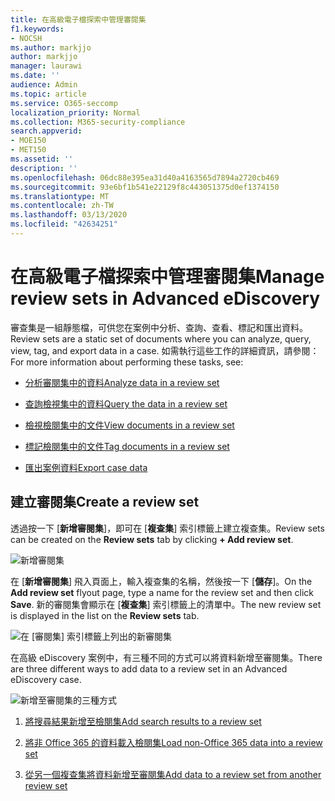 ```yaml
---
title: 在高級電子檔探索中管理審閱集
f1.keywords:
- NOCSH
ms.author: markjjo
author: markjjo
manager: laurawi
ms.date: ''
audience: Admin
ms.topic: article
ms.service: O365-seccomp
localization_priority: Normal
ms.collection: M365-security-compliance
search.appverid:
- MOE150
- MET150
ms.assetid: ''
description: ''
ms.openlocfilehash: 06dc88e395ea31d40a4163565d7894a2720cb469
ms.sourcegitcommit: 93e6bf1b541e22129f8c443051375d0ef1374150
ms.translationtype: MT
ms.contentlocale: zh-TW
ms.lasthandoff: 03/13/2020
ms.locfileid: "42634251"
---
```

# <a name="manage-review-sets-in-advanced-ediscovery"></a><span data-ttu-id="7c02f-102">在高級電子檔探索中管理審閱集</span><span class="sxs-lookup"><span data-stu-id="7c02f-102">Manage review sets in Advanced eDiscovery</span></span>

<span data-ttu-id="7c02f-103">審查集是一組靜態檔，可供您在案例中分析、查詢、查看、標記和匯出資料。</span><span class="sxs-lookup"><span data-stu-id="7c02f-103">Review sets are a static set of documents where you can analyze, query, view, tag, and export data in a case.</span></span> <span data-ttu-id="7c02f-104">如需執行這些工作的詳細資訊，請參閱：</span><span class="sxs-lookup"><span data-stu-id="7c02f-104">For more information about performing these tasks, see:</span></span>

- [<span data-ttu-id="7c02f-105">分析審閱集中的資料</span><span class="sxs-lookup"><span data-stu-id="7c02f-105">Analyze data in a review set</span></span>](analyzing-data-in-review-set.md)

- [<span data-ttu-id="7c02f-106">查詢檢視集中的資料</span><span class="sxs-lookup"><span data-stu-id="7c02f-106">Query the data in a review set</span></span>](review-set-search.md)

- [<span data-ttu-id="7c02f-107">檢視檢閱集中的文件</span><span class="sxs-lookup"><span data-stu-id="7c02f-107">View documents in a review set</span></span>](view-documents-in-review-set.md)

- [<span data-ttu-id="7c02f-108">標記檢閱集中的文件</span><span class="sxs-lookup"><span data-stu-id="7c02f-108">Tag documents in a review set</span></span>](tagging-documents.md)

- [<span data-ttu-id="7c02f-109">匯出案例資料</span><span class="sxs-lookup"><span data-stu-id="7c02f-109">Export case data</span></span>](exporting-data-ediscover20.md)

## <a name="create-a-review-set"></a><span data-ttu-id="7c02f-110">建立審閱集</span><span class="sxs-lookup"><span data-stu-id="7c02f-110">Create a review set</span></span>

<span data-ttu-id="7c02f-111">透過按一下 [**新增審閱集**]，即可在 [**複查集**] 索引標籤上建立複查集。</span><span class="sxs-lookup"><span data-stu-id="7c02f-111">Review sets can be created on the **Review sets** tab by clicking **+ Add review set**.</span></span>

![新增審閱集](../media/f45c51d9-585d-47d1-b7fb-0288715e0b6a.png)

<span data-ttu-id="7c02f-113">在 [**新增審閱集**] 飛入頁面上，輸入複查集的名稱，然後按一下 [**儲存**]。</span><span class="sxs-lookup"><span data-stu-id="7c02f-113">On the **Add review set** flyout page, type a name for the review set and then click **Save**.</span></span> <span data-ttu-id="7c02f-114">新的審閱集會顯示在 [**複查集**] 索引標籤上的清單中。</span><span class="sxs-lookup"><span data-stu-id="7c02f-114">The new review set is displayed in the list on the **Review sets** tab.</span></span>

![在 [審閱集] 索引標籤上列出的新審閱集](../media/AeDnewreviewset.png)

<span data-ttu-id="7c02f-116">在高級 eDiscovery 案例中，有三種不同的方式可以將資料新增至審閱集。</span><span class="sxs-lookup"><span data-stu-id="7c02f-116">There are three different ways to add data to a review set in an Advanced eDiscovery case.</span></span>

![新增至審閱集的三種方式](../media/1f1f4efd-c03b-4255-bc3d-df358e56549c.png)

1. [<span data-ttu-id="7c02f-118">將搜尋結果新增至檢閱集</span><span class="sxs-lookup"><span data-stu-id="7c02f-118">Add search results to a review set</span></span>](add-data-to-review-set.md)

2. [<span data-ttu-id="7c02f-119">將非 Office 365 的資料載入檢閱集</span><span class="sxs-lookup"><span data-stu-id="7c02f-119">Load non-Office 365 data into a review set</span></span>](load-non-office365-data.md)

3. [<span data-ttu-id="7c02f-120">從另一個複查集將資料新增至審閱集</span><span class="sxs-lookup"><span data-stu-id="7c02f-120">Add data to a review set from another review set</span></span>](add-data-to-review-set-from-another-review-set.md)

